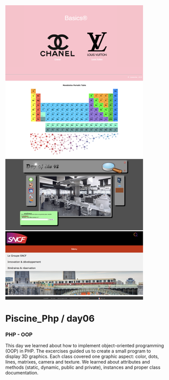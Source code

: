 <img src="../resources/images/basics.png" width="430">
<img src="../resources/images/mendeleiev.png" width="430">
<img src="../resources/images/doft.png" width="430">
<img src="../resources/images/menu.png" width="430">

# Piscine_Php / day06

### PHP - OOP

This day we learned about how to implement object-oriented programming (OOP) in PHP. The excercises guided us to create a small program to display 3D graphics. Each class covered one graphic aspect: color, dots, lines, matrixes, camera and texture. We learned about attributes and methods (static, dynamic, public and private), instances and proper class documentation.
